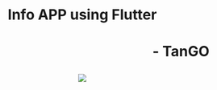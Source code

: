 
<h1 align="center"> Info APP using Flutter</p></h3>
<h1 align="right">- TanGO</p></h3>
<h3 align="center"><img src="https://github.com/user-attachments/assets/73d7264a-03fa-489c-8caa-c136d0f53e5c"  /></h3>



